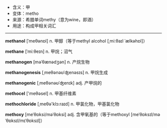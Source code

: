 - <span class="definition">含义：甲</span>
- <span class="definition">变体：metho</span>
- <span class="definition">来源：希腊单词methy（意为wine，即酒）</span>
- <span class="definition">用途：构成甲相关词汇</span>

---

<span class="vocabulary">**methanol**</span> [ˈmeθənɒl] n. 甲醇（等于methyl alcohol [ˌmiːθaɪl ˈælkəhɒl]）

<span class="vocabulary">**methane**</span> [ˈmiːθeɪn] n. 甲烷；沼气

<span class="vocabulary">**methanogen**</span> [məˈθænədʒən] n. 产烷生物

<span class="vocabulary">**methanogenesis**</span> [ˌmeθənəʊˈʤenəsɪs] n. 甲烷生成

<span class="vocabulary">**methanogenic**</span> [ˌmeθənəʊˈʤenɪk] adj. 产甲烷的

<span class="vocabulary">**methocel**</span> ['meθәsel] n. 甲基纤维素

<span class="vocabulary">**methochloride**</span> [ˌmeθә'klɔ:raɪd] n. 甲氯化物，甲基氯化物

<span class="vocabulary">**methoxy**</span> [meˈθɒksi/mәˈθɒksi] adj. 含甲氧基的（等于methoxyl [meˈθɒksɪl/məˈθɒksɪl/mɪˈθɒksɪl]）
